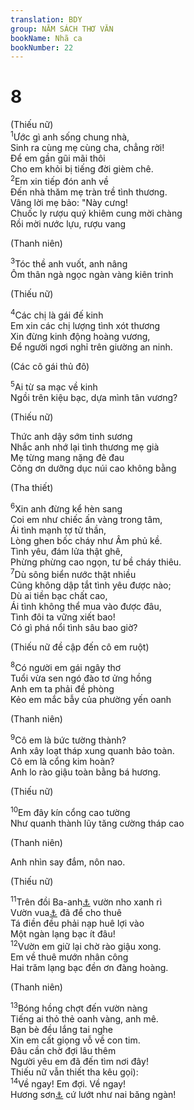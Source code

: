 ```yaml
---
translation: BDY
group: NĂM SÁCH THƠ VĂN
bookName: Nhã ca 
bookNumber: 22
---
```


<div class="title"><h1>8</h1></div>
 (Thiếu nữ)<br/><span class="verse nha_8_1"><sup>1</sup>Ước gì anh sống chung nhà,<br/>Sinh ra cùng mẹ cùng cha, chẳng rời!<br/>Để em gần gũi mãi thôi<br/>Cho em khỏi bị tiếng đời gièm chê.<br/></span>
<span class="verse nha_8_2"><sup>2</sup>Em xin tiếp đón anh về<br/>Đến nhà thăm mẹ tràn trề tình thương.<br/>Vâng lời mẹ bảo: &#34;Này cưng!<br/>Chuốc ly rượu quý khiêm cung mời chàng<br/>Rồi mời nước lựu, rượu vang<br/><div class="title"><p>(Thanh niên)</p></div>
</span>
<span class="verse nha_8_3"><sup>3</sup>Tóc thề anh vuốt, anh nâng<br/>Ôm thân ngà ngọc ngàn vàng kiên trinh<br/><div class="title"><p>(Thiếu nữ)</p></div>
</span>
<span class="verse nha_8_4"><sup>4</sup>Các chị là gái đế kinh<br/>Em xin các chị lượng tình xót thương<br/>Xin đừng kinh động hoàng vương,<br/>Để người ngơi nghỉ trên giường an ninh.<br/><div class="title"><p>(Các cô gái thủ đô)</p></div>
</span>
<span class="verse nha_8_5"><sup>5</sup>Ai từ sa mạc về kinh<br/>Ngồi trên kiệu bạc, dựa mình tân vương?<br/><div class="title"><p>(Thiếu nữ)</p></div>
Thức anh dậy sớm tinh sương<br/>Nhắc anh nhớ lại tình thương mẹ già<br/>Mẹ từng mang nặng đẻ đau<br/>Công ơn dưỡng dục núi cao không bằng<br/><div class="title"><p>(Tha thiết)</p></div>
</span>
<span class="verse nha_8_6"><sup>6</sup>Xin anh đừng kể hèn sang<br/>Coi em như chiếc ấn vàng trong tâm,<br/>Ái tình mạnh tợ tử thần,<br/>Lòng ghen bốc cháy như Âm phủ kề.<br/>Tình yêu, đám lửa thật ghê,<br/>Phừng phừng cao ngọn, tư bề cháy thiêu.<br/></span>
<span class="verse nha_8_7"><sup>7</sup>Dù sông biển nước thật nhiều<br/>Cũng không dập tắt tình yêu được nào;<br/>Dù ai tiền bạc chất cao,<br/>Ái tình không thể mua vào được đâu,<br/>Tình đôi ta vững xiết bao!<br/>Có gì phá nổi tình sâu bao giờ?<br/><div class="title"><p>(Thiếu nữ đề cập đến cô em ruột)</p></div>
</span>
<span class="verse nha_8_8"><sup>8</sup>Có người em gái ngây thơ<br/>Tuổi vừa sen ngó đào tơ ửng hồng<br/>Anh em ta phải đề phòng<br/>Kẻo em mắc bẫy của phường yến oanh<br/><div class="title"><p>(Thanh niên)</p></div>
</span>
<span class="verse nha_8_9"><sup>9</sup>Cô em là bức tường thành?<br/>Anh xây loạt tháp xung quanh bảo toàn.<br/>Cô em là cổng kim hoàn?<br/>Anh lo rào giậu toàn bằng bá hương.<br/><div class="title"><p>(Thiếu nữ)</p></div>
</span>
<span class="verse nha_8_10"><sup>10</sup>Em đây kín cổng cao tường<br/>Như quanh thành lũy tăng cường tháp cao<br/><div class="title"><p>(Thanh niên)</p></div>
Anh nhìn say đắm, nôn nao.<br/><div class="title"><p>(Thiếu nữ)</p></div>
</span>
<span class="verse nha_8_11"><sup>11</sup>Trên đồi Ba-anh<a href="#" data-toggle="tooltip" data-placement="bottom" title="Nt Baal Hamon">⚓</a> vườn nho xanh rì<br/>Vườn vua<a href="#" data-toggle="tooltip" data-placement="bottom" title="Nt Sa-lô-môn">⚓</a> đã để cho thuê<br/>Tá điền đều phải nạp huê lợi vào<br/>Một ngàn lạng bạc ít đâu!<br/></span>
<span class="verse nha_8_12"><sup>12</sup>Vườn em giữ lại chờ rào giậu xong.<br/>Em về thuê mướn nhân công<br/>Hai trăm lạng bạc đền ơn đàng hoàng.<br/><div class="title"><p>(Thanh niên)</p></div>
</span>
<span class="verse nha_8_13"><sup>13</sup>Bóng hồng chợt đến vườn nàng<br/>Tiếng ai thỏ thẻ oanh vàng, anh mê.<br/>Bạn bè đều lắng tai nghe<br/>Xin em cất giọng vỗ về con tim.<br/>Đâu cần chờ đợi lâu thêm<br/>Người yêu em đã đến tìm nơi đây!<br/>Thiếu nữ vẫn thiết tha kêu gọi): <br/></span>
<span class="verse nha_8_14"><sup>14</sup>Về ngay! Em đợi. Về ngay!<br/>Hương sơn<a href="#" data-toggle="tooltip" data-placement="bottom" title="Nt Núi các hương liệu">⚓</a> cứ lướt như nai băng ngàn!</span>
